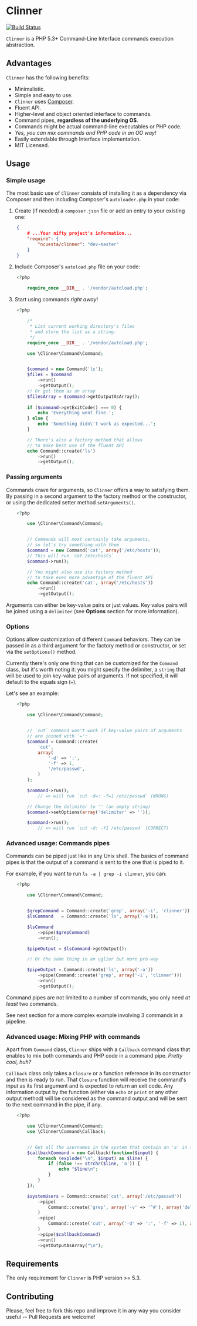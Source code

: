 # Clinner

[![Build Status](https://secure.travis-ci.org/ncuesta/Clinner.png)](http://travis-ci.org/ncuesta/Clinner)

`Clinner` is a PHP 5.3+ Command-Line Interface commands execution abstraction.

## Advantages

`Clinner` has the following benefits:

  * Minimalistic.
  * Simple and easy to use.
  * `Clinner` uses [Composer](http://getcomposer.org).
  * Fluent API.
  * Higher-level and object oriented interface to commands.
  * Command pipes, **regardless of the underlying OS**.
  * Commands might be actual command-line executables or PHP code.
  * *Yes, you can mix commands and PHP code in an OO way!*
  * Easily extendable through Interface implementation.
  * MIT Licensed.

## Usage

### Simple usage

The most basic use of `Clinner` consists of installing it as a dependency via Composer
and then including Composer's `autoloader.php` in your code:

1. Create (if needed) a `composer.json` file or add an entry to your existing one:  
```json
    {
        # ...Your nifty project's information...
        "require": {
            "ncuesta/clinner": "dev-master"
        }
    }
```

2. Include Composer's `autoload.php` file on your code:
```php
    <?php
    
        require_once __DIR__ . '/vendor/autoload.php';
```

3. Start using commands *right away*!  
```php
    <?php

        /*
         * List current working directory's files
         * and store the list as a string.
         */
        require_once __DIR__ . '/vendor/autoload.php';

        use \Clinner\Command\Command;


        $command = new Command('ls');
        $files = $command
            ->run()
            ->getOutput();
        // Or get them as an array
        $filesArray = $command->getOutputAsArray();
    
        if ($command->getExitCode() === 0) {
            echo 'Everything went fine.';
        } else {
            echo 'Something didn\'t work as expected...';
        }

        // There's also a factory method that allows
        // to make best use of the fluent API
        echo Command::create('ls')
            ->run()
            ->getOutput();
```

### Passing arguments

Commands crave for arguments, so `Clinner` offers a way to satisfying them.
By passing in a second argument to the factory method or the constructor, or
using the dedicated setter method `setArguments()`.

```php
    <?php

        use \Clinner\Command\Command;


        // Commands will most certainly take arguments,
        // so let's try something with them
        $command = new Command('cat', array('/etc/hosts'));
        // This will run `cat /etc/hosts`
        $command->run();

        // You might also use its factory method
        // to take even more advantage of the fluent API
        echo Command::create('cat', array('/etc/hosts'))
            ->run()
            ->getOutput();
```

Arguments can either be key-value pairs or just values. Key value pairs will be joined using a
`delimiter` (see **Options** section for more information).

### Options

Options allow customization of different `Command` behaviors. They can be passed in as a third
argument for the factory method or constructor, or set via the `setOptions()` method.

Currently there's only one thing that can be customized for the `Command` class, but it's worth
noting it: you might specify the delimiter, a `string` that will be used to join key-value pairs
of arguments. If not specified, it will default to the equals sign (`=`).

Let's see an example:

```php
    <?php

        use \Clinner\Command\Command;


        // `cut` command won't work if key-value pairs of arguments
        // are joined with '=':
        $command = Command::create(
            'cut',
            array(
                '-d' => ':',
                '-f' => 1,
                '/etc/passwd',
            )
        );

        $command->run();
            // => will run `cut -d=: -f=1 /etc/passwd` (WRONG)

        // Change the delimiter to '' (an empty string)
        $command->setOptions(array('delimiter' => ''));

        $command->run();
            // => will run `cut -d: -f1 /etc/passwd` (CORRECT)
```

### Advanced usage: Commands pipes

Commands can be piped just like in any Unix shell. The basics of command pipes is that the output
of a command is sent to the one that is piped to it.

For example, if you want to run `ls -a | grep -i clinner`, you can:

```php
    <?php

        use \Clinner\Command\Command;


        $grepCommand = Command::create('grep', array('-i', 'clinner'));
        $lsCommand   = Command::create('ls', array('-a'));

        $lsCommand
            ->pipe($grepCommand)
            ->run();

        $pipeOutput = $lsCommand->getOutput();

        // Or the same thing in an uglier but more pro way

        $pipeOutput = Command::create('ls', array('-a'))
            ->pipe(Command::create('grep', array('-i', 'clinner')))
            ->run()
            ->getOutput();
```

Command pipes are not limited to a number of commands, you only need *at least* two commands.

See next section for a more complex example involving 3 commands in a pipeline.

### Advanced usage: Mixing PHP with commands

Apart from `Command` class, `Clinner` ships with a `Callback` command class that enables to
mix both commands and PHP code in a command pipe. *Pretty cool, huh?*

`Callback` class only takes a `Closure` or a function reference in its constructor and then
is ready to run. That `Closure` function will receive the command's input as its first argument
and is expected to return an exit code. Any information output by the function (either via `echo`
or `print` or any other output method) will be considered as the command output and will be sent
to the next command in the pipe, if any.

```php
    <?php

        use \Clinner\Command\Command;
        use \Clinner\Command\Callback;


        // Get all the usernames in the system that contain an 'a' in them
        $callbackCommand = new Callback(function($input) {
            foreach (explode("\n", $input) as $line) {
                if (false !== strchr($line, 'a')) {
                    echo "$line\n";
                }
            }
        });

        $systemUsers = Command::create('cat', array('/etc/passwd'))
            ->pipe(
                Command::create('grep', array('-v' => '^#'), array('delimiter' => ' '))
            )
            ->pipe(
                Command::create('cut', array('-d' => ':', '-f' => 1), array('delimiter' => ''))
            )
            ->pipe($callbackCommand)
            ->run()
            ->getOutputAsArray("\n");
```

## Requirements

The only requirement for `Clinner` is PHP version >= 5.3.

## Contributing

Please, feel free to fork this repo and improve it in any way you consider useful
 -- Pull Requests are welcome!
